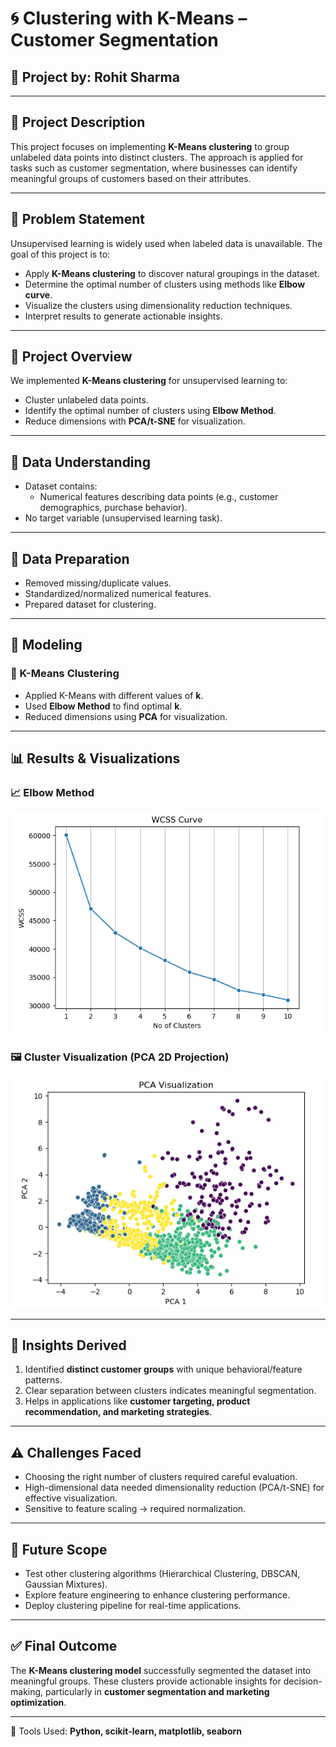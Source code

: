 # 🌀 Clustering with K-Means – Customer Segmentation  

## 🧠 Project by: Rohit Sharma  

---

## 📌 Project Description  

This project focuses on implementing **K-Means clustering** to group unlabeled data points into distinct clusters. The approach is applied for tasks such as customer segmentation, where businesses can identify meaningful groups of customers based on their attributes.  

---

## 🎯 Problem Statement  

Unsupervised learning is widely used when labeled data is unavailable. The goal of this project is to:  
- Apply **K-Means clustering** to discover natural groupings in the dataset.  
- Determine the optimal number of clusters using methods like **Elbow curve**.
- Visualize the clusters using dimensionality reduction techniques.  
- Interpret results to generate actionable insights.  

---

## 🧩 Project Overview  

We implemented **K-Means clustering** for unsupervised learning to:  
- Cluster unlabeled data points.  
- Identify the optimal number of clusters using **Elbow Method**.  
- Reduce dimensions with **PCA/t-SNE** for visualization.  

---

## 🧾 Data Understanding  

- Dataset contains:  
  - Numerical features describing data points (e.g., customer demographics, purchase behavior).  
- No target variable (unsupervised learning task).  

---

## 🧼 Data Preparation  

- Removed missing/duplicate values.  
- Standardized/normalized numerical features.  
- Prepared dataset for clustering.  

---

## 🤖 Modeling  

### 🔹 K-Means Clustering  
- Applied K-Means with different values of **k**.  
- Used **Elbow Method** to find optimal **k**.  
- Reduced dimensions using **PCA** for visualization.  

---

## 📊 Results & Visualizations  

### 📈 Elbow Method  
 ![ELbow Method](Clustering%20Model/Elbow_method.png)

### 🖼️ Cluster Visualization (PCA 2D Projection)  
![PCA](Clustering%20Model/PCA_visualization.png)

---

## 📍 Insights Derived  

1. Identified **distinct customer groups** with unique behavioral/feature patterns.  
2. Clear separation between clusters indicates meaningful segmentation.  
3. Helps in applications like **customer targeting, product recommendation, and marketing strategies**.  

---

## ⚠️ Challenges Faced  

- Choosing the right number of clusters required careful evaluation.  
- High-dimensional data needed dimensionality reduction (PCA/t-SNE) for effective visualization.  
- Sensitive to feature scaling → required normalization.  

---

## 🚀 Future Scope  

- Test other clustering algorithms (Hierarchical Clustering, DBSCAN, Gaussian Mixtures).  
- Explore feature engineering to enhance clustering performance.  
- Deploy clustering pipeline for real-time applications.  

---

## ✅ Final Outcome  

The **K-Means clustering model** successfully segmented the dataset into meaningful groups. These clusters provide actionable insights for decision-making, particularly in **customer segmentation and marketing optimization**.  

---

📌 Tools Used: **Python, scikit-learn, matplotlib, seaborn**  

